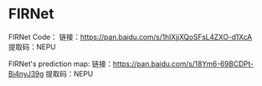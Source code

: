 # FIRNet
FIRNet Code：
链接：https://pan.baidu.com/s/1hIXjjXQoSFsL4ZXO-d1XcA 
提取码：NEPU

FIRNet's prediction map:
链接：https://pan.baidu.com/s/18Ym6-69BCDPt-Bi4nyJ39g 
提取码：NEPU
